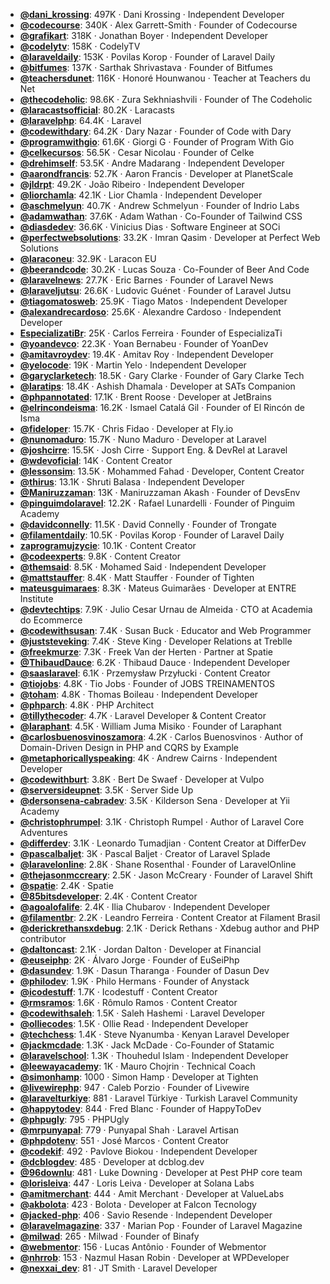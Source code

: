 - **[@dani_krossing](https://www.youtube.com/@dani_krossing)**: 497K ‧ Dani Krossing ‧ Independent Developer
- **[@codecourse](https://www.youtube.com/@codecourse)**: 340K ‧ Alex Garrett-Smith ‧ Founder of Codecourse
- **[@grafikart](https://www.youtube.com/@grafikart)**: 318K ‧ Jonathan Boyer ‧ Independent Developer
- **[@codelytv](https://www.youtube.com/@codelytv)**: 158K ‧ CodelyTV
- **[@laraveldaily](https://www.youtube.com/@laraveldaily)**: 153K ‧ Povilas Korop ‧ Founder of Laravel Daily
- **[@bitfumes](https://www.youtube.com/@bitfumes)**: 137K ‧ Sarthak Shrivastava ‧ Founder of Bitfumes
- **[@teachersdunet](https://www.youtube.com/@teachersdunet)**: 116K ‧ Honoré Hounwanou ‧ Teacher at Teachers du Net
- **[@thecodeholic](https://www.youtube.com/@thecodeholic)**: 98.6K ‧ Zura Sekhniashvili ‧ Founder of The Codeholic
- **[@laracastsofficial](https://www.youtube.com/@laracastsofficial)**: 80.2K ‧ Laracasts
- **[@laravelphp](https://www.youtube.com/@laravelphp)**: 64.4K ‧ Laravel
- **[@codewithdary](https://www.youtube.com/@codewithdary)**: 64.2K ‧ Dary Nazar ‧ Founder of Code with Dary
- **[@programwithgio](https://www.youtube.com/@programwithgio)**: 61.6K ‧ Giorgi G ‧ Founder of Program With Gio
- **[@celkecursos](https://www.youtube.com/@celkecursos)**: 56.5K ‧ Cesar Nicolau ‧ Founder of Celke
- **[@drehimself](https://www.youtube.com/@drehimself)**: 53.5K ‧ Andre Madarang ‧ Independent Developer
- **[@aarondfrancis](https://www.youtube.com/@aarondfrancis)**: 52.7K ‧ Aaron Francis ‧ Developer at PlanetScale
- **[@jldrpt](https://www.youtube.com/@jldrpt)**: 49.2K ‧ João Ribeiro ‧ Independent Developer
- **[@liorchamla](https://www.youtube.com/@liorchamla)**: 42.1K ‧ Lior Chamla ‧ Independent Developer
- **[@aschmelyun](https://www.youtube.com/@aschmelyun)**: 40.7K ‧ Andrew Schmelyun ‧ Founder of Indrio Labs
- **[@adamwathan](https://www.youtube.com/@adamwathan)**: 37.6K ‧ Adam Wathan ‧ Co-Founder of Tailwind CSS
- **[@diasdedev](https://www.youtube.com/@diasdedev)**: 36.6K ‧ Vinicius Dias ‧ Software Engineer at SOCi
- **[@perfectwebsolutions](https://www.youtube.com/@perfectwebsolutions)**: 33.2K ‧ Imran Qasim ‧ Developer at Perfect Web Solutions
- **[@laraconeu](https://www.youtube.com/@laraconeu)**: 32.9K ‧ Laracon EU
- **[@beerandcode](https://www.youtube.com/@beerandcode)**: 30.2K ‧ Lucas Souza ‧ Co-Founder of Beer And Code
- **[@laravelnews](https://www.youtube.com/@laravelnews)**: 27.7K ‧ Eric Barnes ‧ Founder of Laravel News
- **[@laraveljutsu](https://www.youtube.com/@laraveljutsu)**: 26.6K ‧ Ludovic Guénet ‧ Founder of Laravel Jutsu
- **[@tiagomatosweb](https://www.youtube.com/@tiagomatosweb)**: 25.9K ‧ Tiago Matos ‧ Independent Developer
- **[@alexandrecardoso](https://www.youtube.com/@alexandrecardoso)**: 25.6K ‧ Alexandre Cardoso ‧ Independent Developer
- **[EspecializatiBr](https://www.youtube.com/EspecializatiBr)**: 25K ‧ Carlos Ferreira ‧ Founder of EspecializaTi
- **[@yoandevco](https://www.youtube.com/@yoandevco)**: 22.3K ‧ Yoan Bernabeu ‧ Founder of YoanDev
- **[@amitavroydev](https://www.youtube.com/@amitavroydev)**: 19.4K ‧ Amitav Roy ‧ Independent Developer
- **[@yelocode](https://www.youtube.com/@yelocode)**: 19K ‧ Martin Yelo ‧ Independent Developer
- **[@garyclarketech](https://www.youtube.com/@garyclarketech)**: 18.5K ‧ Gary Clarke ‧ Founder of Gary Clarke Tech
- **[@laratips](https://www.youtube.com/@laratips)**: 18.4K ‧ Ashish Dhamala ‧ Developer at SATs Companion
- **[@phpannotated](https://www.youtube.com/@phpannotated)**: 17.1K ‧ Brent Roose ‧ Developer at JetBrains
- **[@elrincondeisma](https://www.youtube.com/@elrincondeisma)**: 16.2K ‧ Ismael Catalá Gil ‧ Founder of El Rincón de Isma
- **[@fideloper](https://www.youtube.com/@fideloper)**: 15.7K ‧ Chris Fidao ‧ Developer at Fly.io
- **[@nunomaduro](https://www.youtube.com/@nunomaduro)**: 15.7K ‧ Nuno Maduro ‧ Developer at Laravel
- **[@joshcirre](https://www.youtube.com/@joshcirre)**: 15.5K ‧ Josh Cirre ‧ Support Eng. & DevRel at Laravel
- **[@wdevoficial](https://www.youtube.com/@wdevoficial)**: 14K ‧ Content Creator
- **[@lessonsim](https://www.youtube.com/@lessonsim)**: 13.5K ‧ Mohammed Fahad ‧ Developer, Content Creator
- **[@thirus](https://www.youtube.com/@thirus)**: 13.1K ‧ Shruti Balasa ‧ Independent Developer
- **[@Maniruzzaman](https://www.youtube.com/@Maniruzzaman)**: 13K ‧ Maniruzzaman Akash ‧ Founder of DevsEnv
- **[@pinguimdolaravel](https://www.youtube.com/@pinguimdolaravel)**: 12.2K ‧ Rafael Lunardelli ‧ Founder of Pinguim Academy
- **[@davidconnelly](https://www.youtube.com/@davidconnelly)**: 11.5K ‧ David Connelly ‧ Founder of Trongate
- **[@filamentdaily](https://www.youtube.com/@filamentdaily)**: 10.5K ‧ Povilas Korop ‧ Founder of Laravel Daily
- **[zaprogramujzycie](https://www.youtube.com/zaprogramujzycie)**: 10.1K ‧ Content Creator
- **[@codeexperts](https://www.youtube.com/@codeexperts)**: 9.8K ‧ Content Creator
- **[@themsaid](https://www.youtube.com/@themsaid)**: 8.5K ‧ Mohamed Said ‧ Independent Developer
- **[@mattstauffer](https://www.youtube.com/@mattstauffer)**: 8.4K ‧ Matt Stauffer ‧ Founder of Tighten
- **[mateusguimaraes](https://www.youtube.com/mateusguimaraes)**: 8.3K ‧ Mateus Guimarães ‧ Developer at ENTRE Institute
- **[@devtechtips](https://www.youtube.com/@devtechtips)**: 7.9K ‧ Julio Cesar Urnau de Almeida ‧ CTO at Academia do Ecommerce
- **[@codewithsusan](https://www.youtube.com/@codewithsusan)**: 7.4K ‧ Susan Buck ‧ Educator and Web Programmer
- **[@juststeveking](https://www.youtube.com/@juststeveking)**: 7.4K ‧ Steve King ‧ Developer Relations at Treblle
- **[@freekmurze](https://www.youtube.com/@freekmurze)**: 7.3K ‧ Freek Van der Herten ‧ Partner at Spatie
- **[@ThibaudDauce](https://www.youtube.com/@ThibaudDauce)**: 6.2K ‧ Thibaud Dauce ‧ Independent Developer
- **[@saaslaravel](https://www.youtube.com/@saaslaravel)**: 6.1K ‧ Przemysław Przyłucki ‧ Content Creator
- **[@tiojobs](https://www.youtube.com/@tiojobs)**: 4.8K ‧ Tio Jobs ‧ Founder of JOBS TREINAMENTOS
- **[@toham](https://www.youtube.com/@toham)**: 4.8K ‧ Thomas Boileau ‧ Independent Developer
- **[@phparch](https://www.youtube.com/@phparch)**: 4.8K ‧ PHP Architect
- **[@tillythecoder](https://www.youtube.com/@tillythecoder)**: 4.7K ‧ Laravel Developer & Content Creator
- **[@laraphant](https://www.youtube.com/@laraphant)**: 4.5K ‧ William Juma Misiko ‧ Founder of Laraphant
- **[@carlosbuenosvinoszamora](https://www.youtube.com/@carlosbuenosvinoszamora)**: 4.2K ‧ Carlos Buenosvinos ‧ Author of Domain-Driven Design in PHP and CQRS by Example
- **[@metaphoricallyspeaking](https://www.youtube.com/@metaphoricallyspeaking)**: 4K ‧ Andrew Cairns ‧ Independent Developer
- **[@codewithburt](https://www.youtube.com/@codewithburt)**: 3.8K ‧ Bert De Swaef ‧ Developer at Vulpo
- **[@serversideupnet](https://www.youtube.com/@serversideupnet)**: 3.5K ‧ Server Side Up
- **[@dersonsena-cabradev](https://www.youtube.com/@dersonsena-cabradev)**: 3.5K ‧ Kilderson Sena ‧ Developer at Yii Academy
- **[@christophrumpel](https://www.youtube.com/@christophrumpel)**: 3.1K ‧ Christoph Rumpel ‧ Author of Laravel Core Adventures
- **[@differdev](https://www.youtube.com/@differdev)**: 3.1K ‧ Leonardo Tumadjian ‧ Content Creator at DifferDev
- **[@pascalbaljet](https://www.youtube.com/@pascalbaljet)**: 3K ‧ Pascal Baljet ‧ Creator of Laravel Splade
- **[@laravelonline](https://www.youtube.com/@laravelonline)**: 2.8K ‧ Shane Rosenthal ‧ Founder of LaravelOnline
- **[@thejasonmccreary](https://www.youtube.com/@thejasonmccreary)**: 2.5K ‧ Jason McCreary ‧ Founder of Laravel Shift
- **[@spatie](https://www.youtube.com/@spatie)**: 2.4K ‧ Spatie
- **[@85bitsdeveloper](https://www.youtube.com/c/85bitsdeveloper)**: 2.4K ‧ Content Creator
- **[@agoalofalife](https://www.youtube.com/@agoalofalife)**: 2.4K ‧ Ilia Chubarov ‧ Independent Developer
- **[@filamentbr](https://www.youtube.com/@filamentbr)**: 2.2K ‧ Leandro Ferreira ‧ Content Creator at Filament Brasil
- **[@derickrethansxdebug](https://www.youtube.com/@derickrethansxdebug)**: 2.1K ‧ Derick Rethans ‧ Xdebug author and PHP contributor
- **[@daltoncast](https://www.youtube.com/@daltoncast)**: 2.1K ‧ Jordan Dalton ‧ Developer at Financial
- **[@euseiphp](https://www.youtube.com/@euseiphp)**: 2K ‧ Álvaro Jorge ‧ Founder of EuSeiPhp
- **[@dasundev](https://www.youtube.com/@dasundev)**: 1.9K ‧ Dasun Tharanga ‧ Founder of Dasun Dev
- **[@philodev](https://www.youtube.com/@philodev)**: 1.9K ‧ Philo Hermans ‧ Founder of Anystack
- **[@icodestuff](https://www.youtube.com/@icodestuff)**: 1.7K ‧ Icodestuff ‧ Content Creator
- **[@rmsramos](https://www.youtube.com/@rmsramos)**: 1.6K ‧ Rômulo Ramos ‧ Content Creator
- **[@codewithsaleh](https://www.youtube.com/@codewithsaleh)**: 1.5K ‧ Saleh Hashemi ‧ Laravel Developer
- **[@olliecodes](https://www.youtube.com/@olliecodes)**: 1.5K ‧ Ollie Read ‧ Independent Developer
- **[@techchess](https://www.youtube.com/c/techchess)**: 1.4K ‧ Steve Nyanumba ‧ Kenyan Laravel Developer
- **[@jackmcdade](https://www.youtube.com/@jackmcdade)**: 1.3K ‧ Jack McDade ‧ Co-Founder of Statamic
- **[@laravelschool](https://www.youtube.com/@laravelschool)**: 1.3K ‧ Thouhedul Islam ‧ Independent Developer
- **[@leewayacademy](https://www.youtube.com/@leewayacademy)**: 1K ‧ Mauro Chojrin ‧ Technical Coach
- **[@simonhamp](https://www.youtube.com/@simonhamp)**: 1000 ‧ Simon Hamp ‧ Developer at Tighten
- **[@livewirephp](https://www.youtube.com/@livewirephp)**: 947 ‧ Caleb Porzio ‧ Founder of Livewire
- **[@laravelturkiye](https://www.youtube.com/@laravelturkiye)**: 881 ‧ Laravel Türkiye ‧ Turkish Laravel Community
- **[@happytodev](https://www.youtube.com/@happytodev)**: 844 ‧ Fred Blanc ‧ Founder of HappyToDev
- **[@phpugly](https://www.youtube.com/@phpugly)**: 795 ‧ PHPUgly
- **[@mrpunyapal](https://www.youtube.com/@mrpunyapal)**: 779 ‧ Punyapal Shah ‧ Laravel Artisan
- **[@phpdotenv](https://www.youtube.com/channel/UC5UBdO3CNp9CYfzfh80Txbg)**: 551 ‧ José Marcos ‧ Content Creator
- **[@codekif](https://www.youtube.com/@codekif)**: 492 ‧ Pavlove Biokou ‧ Independent Developer
- **[@dcblogdev](https://www.youtube.com/@dcblogdev)**: 485 ‧ Developer at dcblog.dev
- **[@96downlu](https://www.youtube.com/@96downlu)**: 481 ‧ Luke Downing ‧ Developer at Pest PHP core team
- **[@lorisleiva](https://www.youtube.com/@lorisleiva)**: 447 ‧ Loris Leiva ‧ Developer at Solana Labs
- **[@amitmerchant](https://www.youtube.com/@amitmerchant)**: 444 ‧ Amit Merchant ‧ Developer at ValueLabs
- **[@akbolota](https://www.youtube.com/@akbolota)**: 423 ‧ Bolota ‧ Developer at Falcon Tecnology
- **[@jacked-php](https://www.youtube.com/@jacked-php)**: 406 ‧ Savio Resende ‧ Independent Developer
- **[@laravelmagazine](https://www.youtube.com/@laravelmagazine)**: 337 ‧ Marian Pop ‧ Founder of Laravel Magazine
- **[@milwad](https://www.youtube.com/@milwad)**: 265 ‧ Milwad ‧ Founder of Binafy
- **[@webmentor](https://www.youtube.com/@webmentor)**: 156 ‧ Lucas Antônio ‧ Founder of Webmentor
- **[@nhrrob](https://www.youtube.com/@nhrrob)**: 153 ‧ Nazmul Hasan Robin ‧ Developer at WPDeveloper
- **[@nexxai_dev](https://www.youtube.com/@nexxai_dev)**: 81 ‧ JT Smith ‧ Laravel Developer
